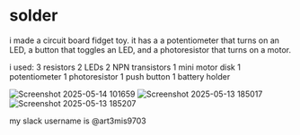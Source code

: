 # solder
i made a circuit board fidget toy. it has a a potentiometer that turns on an LED, a button that toggles an LED, and a photoresistor that turns on a motor. 

i used: 
3 resistors
2 LEDs
2 NPN transistors
1 mini motor disk
1 potentiometer
1 photoresistor
1 push button
1 battery holder

![Screenshot 2025-05-14 101659](https://github.com/user-attachments/assets/3d9762f0-8361-4493-89a9-2792e5ea41fb)
![Screenshot 2025-05-13 185017](https://github.com/user-attachments/assets/8ce36e92-4b38-4183-8b23-25aee5580f94)
![Screenshot 2025-05-13 185207](https://github.com/user-attachments/assets/25a3badb-6e5e-4899-8c98-7e99b61e6568)

my slack username is @art3mis9703
